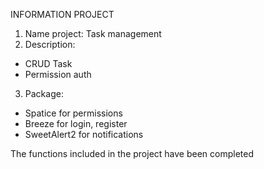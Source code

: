INFORMATION PROJECT

1. Name project: Task management
2. Description:

-   CRUD Task
-   Permission auth

3. Package:

-   Spatice for permissions
-   Breeze for login, register
-   SweetAlert2 for notifications

The functions included in the project have been completed
